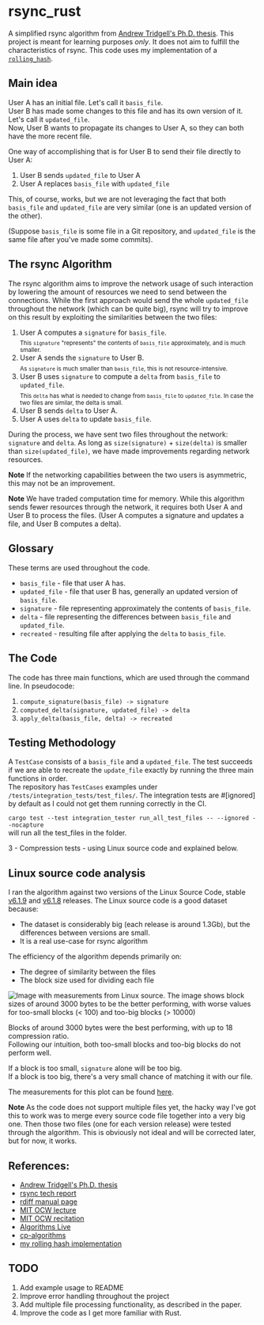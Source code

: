 # rsync_rust

A simplified rsync algorithm from [Andrew Tridgell's Ph.D. thesis](https://www.samba.org/~tridge/phd_thesis.pdf).
This project is meant for learning purposes *only*. It does not aim to fulfill the characteristics of rsync.
This code uses my implementation of a [`rolling_hash`](https://github.com/mdacach/rolling_hash_rust).

## Main idea

User A has an initial file. Let's call it `basis_file`.  
User B has made some changes to this file and has its own version of it. Let's call it `updated_file`.  
Now, User B wants to propagate its changes to User A, so they can both have the more recent file.

One way of accomplishing that is for User B to send their file directly to User A:

1. User B sends `updated_file` to User A
2. User A replaces `basis_file` with `updated_file`

This, of course, works, but we are not leveraging the fact that both `basis_file` and `updated_file`
are very similar (one is an updated version of the other).

(Suppose `basis_file` is some file in a Git repository,
and `updated_file` is the same file after you've made some commits).

## The rsync Algorithm

The rsync algorithm aims to improve the network usage of such interaction by lowering the amount of resources we need to
send between the connections. While the first approach would send the whole `updated_file` throughout the network
(which can be quite big),
rsync will try to improve on this result by exploiting the similarities between the two files:

1. User A computes a `signature` for `basis_file`.  
   <sub> This `signature` "represents" the contents of `basis_file` approximately, and is much smaller. </sub>
2. User A sends the `signature` to User B.  
   <sub> As `signature` is much smaller than `basis_file`, this is not resource-intensive. </sub>
3. User B uses `signature` to compute a `delta` from `basis_file` to `updated_file`.  
   <sub> This `delta` has what is needed to change from `basis_file` to `updated_file`. In case the two files are
   similar, the delta is small. </sub>
4. User B sends `delta` to User A.
5. User A uses `delta` to update `basis_file`.

During the process, we have sent two files throughout the network: `signature` and `delta`.
As long as `size(signature)` + `size(delta)` is smaller than `size(updated_file)`, we have made
improvements regarding network resources.

**Note** If the networking capabilities between the two users is asymmetric,
this may not be an improvement.

**Note** We have traded computation time for memory.
While this algorithm sends fewer resources through the network, it requires both User A and User B to process the files.
(User A computes a signature and updates a file, and User B computes a delta).

## Glossary

These terms are used throughout the code.

- `basis_file` - file that user A has.
- `updated_file` - file that user B has, generally an updated version of `basis_file`.
- `signature` - file representing approximately the contents of `basis_file`.
- `delta` - file representing the differences between `basis_file` and `updated_file`.
- `recreated` - resulting file after applying the `delta` to `basis_file`.

## The Code

The code has three main functions, which are used through the command line.
In pseudocode:

1. `compute_signature(basis_file) -> signature`
2. `computed_delta(signature, updated_file) -> delta`
3. `apply_delta(basis_file, delta) -> recreated`

## Testing Methodology

A `TestCase` consists of a `basis_file` and a `updated_file`.
The test succeeds if we are able to recreate the `update_file` exactly by running the three main functions in order.  
The repository has `TestCases` examples under `/tests/integration_tests/test_files/`.
The integration tests are #[ignored] by default as I could not get them running correctly in the CI.

```cargo test --test integration_tester run_all_test_files -- --ignored --nocapture```  
will run all the test_files in the folder.

3 - Compression tests - using Linux source code and explained below.

## Linux source code analysis

I ran the algorithm against two versions of the Linux Source Code,
stable [v6.1.9](https://git.kernel.org/pub/scm/linux/kernel/git/stable/linux.git/tag/?h=v6.1.9)
and [v6.1.8](https://git.kernel.org/pub/scm/linux/kernel/git/stable/linux.git/tag/?h=v6.1.8) releases.
The Linux source code is a good dataset because:

- The dataset is considerably big (each release is around 1.3Gb), but the differences between versions are small.
- It is a real use-case for rsync algorithm

The efficiency of the algorithm depends primarily on:

- The degree of similarity between the files
- The block size used for dividing each file

![Image with measurements from Linux source. The image shows block sizes of around 3000 bytes to
be the better performing, with worse values for too-small blocks (< 100) and too-big blocks (> 10000)](./analysis/linux_plot.png)

Blocks of around 3000 bytes were the best performing, with up to 18 compression ratio.  
Following our intuition, both too-small blocks and too-big blocks do not perform well.

If a block is too small, `signature` alone will be too big.  
If a block is too big, there's a very small chance of matching it with our file.

The measurements for this plot can be found [here](./analysis/linux_chunk_size_to_compression_ratio.csv).

**Note**
As the code does not support multiple files yet, the hacky way I've got this to work was to
merge every source code file together into a very big one. Then those two files (one for each version release)
were tested through the algorithm. This is obviously not ideal and will be corrected later, but for now, it works.

## References:

* [Andrew Tridgell's Ph.D. thesis](https://www.samba.org/~tridge/phd_thesis.pdf)
* [rsync tech report](https://rsync.samba.org/tech_report/tech_report.html)
* [rdiff manual page](https://man.archlinux.org/man/rdiff.1.en)
* [MIT OCW lecture](https://www.youtube.com/watch?v=BRO7mVIFt08)
* [MIT OCW recitation](https://www.youtube.com/watch?v=w6nuXg0BISo)
* [Algorithms Live](https://www.youtube.com/watch?v=rA1ZevamGDc)
* [cp-algorithms](https://cp-algorithms.com/string/string-hashing.html#calculation-of-the-hash-of-a-string)
* [my rolling hash implementation](https://github.com/mdacach/rolling_hash_rust)

## TODO

1. Add example usage to README
2. Improve error handling throughout the project
3. Add multiple file processing functionality, as described in the paper.
4. Improve the code as I get more familiar with Rust.
